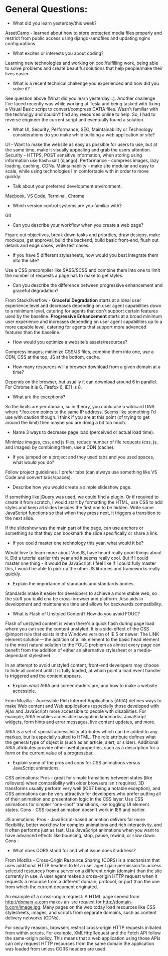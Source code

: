 # General Questions:

* What did you learn yesterday/this week?

AssetCamp - learned about how to store protected media files properly and restrict from public access using django-sendfiles and updating nginx configurations

* What excites or interests you about coding?

Learning new technologies and working on cool/fulfilling work, being able to solve problems and create beautiful solutions that help people/make their lives easier

* What is a recent technical challenge you experienced and how did you solve it?

See question above (What did you learn yesterday...). Another challenge I've faced recently was while working at Tesla and being tasked with fixing a Visual Basic script to convert/compress CATIA files. Wasn't familiar with the technolgy and couldn't find any resources online to help. So, I had to reverse engineer the current script and eventually found a solution.

* What UI, Security, Performance, SEO, Maintainability or Technology considerations do you make while building a web application or site?

UI - Want to make the website as easy as possible for users to use, but at the same time, make it visually appealing and grab the users attention. Security - HTTPS, POST sensitive information, when storing using information use hash+salt (django). Performance - compress images, lazy loading, caching, CDNs. Maintainability - make site modular and easy to scale, while using technologies I'm comfortable with in order to move quickly. 

* Talk about your preferred development environment.

Macbook, VS Code, Terminal, Chrome

* Which version control systems are you familiar with?

Git

* Can you describe your workflow when you create a web page?

Figure out objectives, break down tasks and priorities, draw designs, make mockups, get approval, build the backend, build basic front-end, flush out details and edge cases, write test cases.

* If you have 5 different stylesheets, how would you best integrate them into the site?

Use a CSS precompiler like SASS/SCSS and combine them into one to limit the number of requests a page has to make to get styles.

* Can you describe the difference between progressive enhancement and graceful degradation?

From StackOverflow - **Graceful Degradation** starts at a ideal user experience level and decreases depending on user agent capabilities down to a minimum level, catering for agents that don't support certain features used by the baseline. **Progressive Enhancement** starts at a broad minimum user experience and increases depending on user agent capabilities up to a more capable level, catering for agents that support more advanced features than the baseline.

* How would you optimize a website's assets/resources?

Compress images, minimize CSS/JS files, combine them into one, use a CDN, CSS at the top, JS at the bottom, cache.

* How many resources will a browser download from a given domain at a time?

Depends on the browser, but usually it can download around 6 in parallel. For Chrome it is 6, Firefox 6, IE11 is 8.

  * What are the exceptions?

  So the limits are per domain, so in theory, you could use a wildcard DNS where *.foo.com points to the same IP address. Seems like something I'd use with caution though. I think if you are at this point (of trying to get around the limit) then maybe you are doing a bit too much.

* Name 3 ways to decrease page load (perceived or actual load time).

Minimize images, css, and js files, reduce number of file requests (css, js, and images) by combining them, use a CDN (cache).

* If you jumped on a project and they used tabs and you used spaces, what would you do?

Follow project guidelines. I prefer tabs (can always use something like VS Code and convert tabs/spaces).

* Describe how you would create a simple slideshow page.

If something like jQuery was used, we could find a plugin. Or if required to create it from scratch, I would start by formatting the HTML, use CSS to add styles and keep all slides besides the first one to be hidden. Write some JavaScript functions so that when they press next, it triggers a transition to the next slide.

If the slideshow was the main part of the page, can use anchors or something so that they can bookmark the slide specifically or share a link.

* If you could master one technology this year, what would it be?

Would love to learn more about VueJS, have heard really good things about it. Did a tutorial earlier this year and it seems really cool. But if I could master one thing - it would be JavaScript. I feel like if I could fully master this, I would be able to pick up the other JS libraries and frameworks really quickly.

* Explain the importance of standards and standards bodies.

Standards make it easier for developers to achieve a more stable web, so the stuff you build cna be cross-browser and platform. Also aids in development and maintenance time and allows for backwards compatibility.

* What is Flash of Unstyled Content? How do you avoid FOUC?

Flash of unstyled content is when there's a quick flash during page load where you can see the content unstyled. It is a side-effect of the CSS @import rule that exists in the Windows version of IE 5 or newer. The LINK element solution — the addition of a link element to the basic head element is the most natural solution to the FOUC problem as almost every page can benefit from the addition of either an alternative stylesheet or a media-dependant stylesheet. 

In an attempt to avoid unstyled content, front-end developers may choose to hide all content until it is fully loaded, at which point a load event handler is triggered and the content appears. 

* Explain what ARIA and screenreaders are, and how to make a website accessible.

From Mozilla - Accessible Rich Internet Applications (ARIA) defines ways to make Web content and Web applications (especially those developed with Ajax and JavaScript) more accessible to people with disabilities. For example, ARIA enables accessible navigation landmarks, JavaScript widgets, form hints and error messages, live content updates, and more.

ARIA is a set of special accessibility attributes which can be added to any markup, but is especially suited to HTML. The role attribute defines what the general type of object is (such as an article, alert, or slider). Additional ARIA attributes provide other useful properties, such as a description for a form or the current value of a progressbar.

* Explain some of the pros and cons for CSS animations versus JavaScript animations.

CSS animations:
 Pros - great for simple transitions between states (like rollovers) when compatibility with older browsers isn't required. 3D transforms usually perform very well (iOS7 being a notable exception), and CSS animations can be very attractive for developers who prefer putting all of their animation and presentation logic in the CSS layer. Use CSS animations for simpler "one-shot" transitions, like toggling UI element states.
 Cons - CSS-based animation doesn't work in IE9 and earlier.

JS animations:
 Pros - JavaScript-based animation delivers far more flexibility, better workflow for complex animations and rich interactivity, and it often performs just as fast. Use JavaScript animations when you want to have advanced effects like bouncing, stop, pause, rewind, or slow down.
 Cons - 

* What does CORS stand for and what issue does it address?

From Mozilla - Cross-Origin Resource Sharing (CORS) is a mechanism that uses additional HTTP headers to let a user agent gain permission to access selected resources from a server on a different origin (domain) than the site currently in use. A user agent makes a cross-origin HTTP request when it requests a resource from a different domain, protocol, or port than the one from which the current document originated.

An example of a cross-origin request: A HTML page served from http://domain-a.com makes an <img> src request for http://domain-b.com/image.jpg. Many pages on the web today load resources like CSS stylesheets, images, and scripts from separate domains, such as content delivery networks (CDNs).

For security reasons, browsers restrict cross-origin HTTP requests initiated from within scripts. For example, XMLHttpRequest and the Fetch API follow the same-origin policy. This means that a web application using those APIs can only request HTTP resources from the same domain the application was loaded from unless CORS headers are used.

